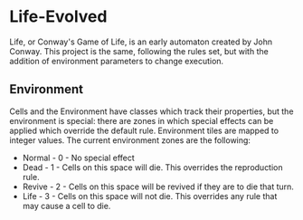 # Life-Evolved
Life, or Conway's Game of Life, is an early automaton created by John Conway. This project is the same, following the rules set, but with the addition of environment parameters to change execution.

## Environment
Cells and the Environment have classes which track their properties, but the environment is special: there are zones in which special effects can be applied which override the default rule. Environment tiles are mapped to integer values. The current environment zones are the following:
* Normal - 0 - No special effect
* Dead - 1 - Cells on this space will die. This overrides the reproduction rule.
* Revive - 2 - Cells on this space will be revived if they are to die that turn.
* Life - 3 - Cells on this space will not die. This overrides any rule that may cause a cell to die.